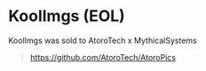 # KoolImgs (EOL)

KoolImgs was sold to AtoroTech x MythicalSystems

> https://github.com/AtoroTech/AtoroPics
